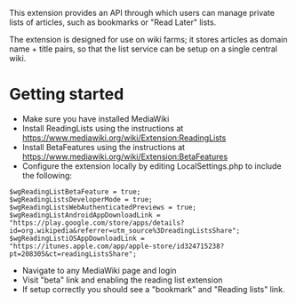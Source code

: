This extension provides an API through which users can manage private lists
of articles, such as bookmarks or "Read Later" lists.

The extension is designed for use on wiki farms; it stores articles as
domain name + title pairs, so that the list service can be setup on a single
central wiki.

# Getting started

* Make sure you have installed MediaWiki
* Install ReadingLists using the instructions at https://www.mediawiki.org/wiki/Extension:ReadingLists
* Install BetaFeatures using the instructions at https://www.mediawiki.org/wiki/Extension:BetaFeatures
* Configure the extension locally by editing LocalSettings.php to include the following:
```
$wgReadingListBetaFeature = true;
$wgReadingListsDeveloperMode = true;
$wgReadingListsWebAuthenticatedPreviews = true;
$wgReadingListAndroidAppDownloadLink =  "https://play.google.com/store/apps/details?id=org.wikipedia&referrer=utm_source%3DreadingListsShare";
$wgReadingListiOSAppDownloadLink = "https://itunes.apple.com/app/apple-store/id324715238?pt=208305&ct=readingListsShare";
```
* Navigate to any MediaWiki page and login
* Visit "beta" link and enabling the reading list extension
* If setup correctly you should see a "bookmark" and "Reading lists" link.

